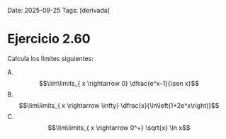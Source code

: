 Date: 2025-09-25
Tags: [derivada]

# Ejercicio 2.60

 
Calcula los límites siguientes:

A.   $$\lim\limits_{ x \rightarrow  0}  \dfrac{e^x-1}{\sen x}$$ 
B.   $$\lim\limits_{ x \rightarrow  \infty}  \dfrac{x}{\ln\left(1+2e^x\right)}$$ 
C.   $$\lim\limits_{ x \rightarrow  0^+}  \sqrt{x} \ln  x$$ 
